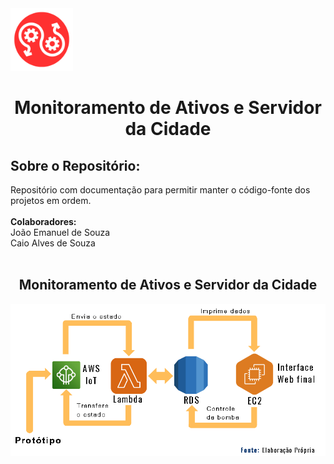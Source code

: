 <div align="left"> 
<img src=".github/workflows/logoAuto.png" alt="Logotipo do Projeto" width="100">
</div>
<div align="center"> 
<h1>Monitoramento de Ativos e Servidor da Cidade</h1>
</div>

<h2>Sobre o Repositório:</h2>
<a>Repositório com documentação para permitir manter o código-fonte dos projetos em ordem.</a>
<br>
<br>
<strong>Colaboradores:</strong><br>
<a>João Emanuel de Souza</a><br>
<a>Caio Alves de Souza</a><br><br>

<div align="center"> 
<h2>Monitoramento de Ativos e Servidor da Cidade</h2>
</div>
<div align="center"> 
<img src=".github/workflows/arquitetura.PNG" alt="Arquitetura do Projeto">
</div>
